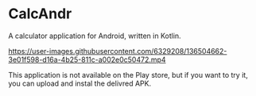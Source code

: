 # CalcAndr
A calculator application for Android, written in Kotlin.

https://user-images.githubusercontent.com/6329208/136504662-3e01f598-d16a-4b25-811c-a002e0c50472.mp4

This application is not available on the Play store, but if you want to try it, you can upload and instal the delivred APK.
